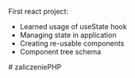 First react project: 
- Learned usage of useState hook 
- Managing state in application 
- Creating re-usable components 
- Component tree schema 


#   z a l i c z e n i e P H P  
 